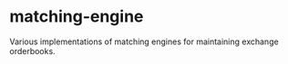 # matching-engine

Various implementations of matching engines for maintaining exchange orderbooks.
